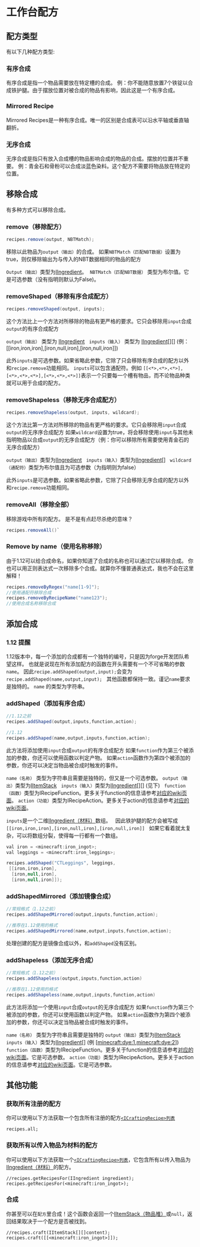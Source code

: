 # 工作台配方

## 配方类型
有以下几种配方类型:

### 有序合成
有序合成是指一个物品需要放在特定槽的合成。
例：你不能随意放置7个铁锭以合成铁护腿。由于摆放位置对被合成的物品有影响，因此这是一个有序合成。

### Mirrored Recipe
Mirrored Recipes是一种有序合成。唯一的区别是合成表可以沿水平轴或垂直轴翻折。

### 无序合成
无序合成是指只有放入合成槽的物品影响合成的物品的合成。摆放的位置并不重要。
例：青金石和骨粉可以合成淡蓝色染料。这个配方不需要将物品放在特定的位置。


## 移除合成
有多种方式可以移除合成。


### remove（移除配方）
```Java
recipes.remove(output, NBTMatch);
```

移除以此物品为`output（输出）`的合成。
如果`NBTMatch（匹配NBT数据）`设置为true，则仅移除输出为与传入的NBT数据相同的物品的配方

`Output（输出）`类型为[IIngredient](/Vanilla/Variable_Types/IIngredient)。 
`NBTMatch（匹配NBT数据）` 类型为布尔值。它是可选参数（没有指明则默认为False)。


### removeShaped（移除有序合成配方）
```Java
recipes.removeShaped(output, inputs);

```

这个方法比上一个方法对所移除的物品有更严格的要求。它只会移除用`input`合成`output`的有序合成配方

`output（输出）` 类型为 [IIngredient](/Vanilla/Variable_Types/IIngredient)  
`inputs（输入）` 类型为 [IIngredient](/Vanilla/Variable_Types/IIngredient)[][] (例：[[iron,iron,iron],[iron,null,iron],[iron,null,iron]])

此外`inputs`是可选参数。如果省略此参数，它除了只会移除有序合成的配方以外和`recipe.remove`功能相同。
`inputs`可以包含通配符。例如 `[[<*>,<*>,<*>],[<*>,<*>,<*>],[<*>,<*>,<*>]]`表示一个只要每一个槽有物品，而不论物品种类就可以用于合成的配方。 


### removeShapeless（移除无序合成配方）
```Java
recipes.removeShapeless(output, inputs, wildcard);
```


这个方法比第一方法对所移除的物品有更严格的要求。它只会移除用`input`合成`output`的无序序合成配方
如果`wildcard`设置为true，将会移除使用`input`与其他未指明物品以合成`output`的无序合成配方（例：你可以移除所有需要使用青金石的无序合成配方）

`output（输出）`类型为[IIngredient](/Vanilla/Variable_Types/IIngredient)  
`inputs（输入）`类型为[IIngredient](/Vanilla/Variable_Types/IIngredient)[]  
`wildcard（通配符）`类型为布尔值且为可选参数（为指明则为false）

此外`inputs`是可选参数。如果省略此参数，它除了只会移除无序合成的配方以外和`recipe.remove`功能相同。

### removeAll（移除全部）
移除游戏中所有的配方。
是不是有点赶尽杀绝的意味？
```java
recipes.removeAll()`
```

### Remove by name（使用名称移除）
由于1.12可以给合成命名，如果你知道了合成的名称也可以通过它以移除合成。
你也可以用正则表达式一次移除多个合成。就算你不懂普通表达式，我也不会在这里解释！

```java
recipes.removeByRegex("name[1-9]");
//使用通配符移除合成
recipes.removeByRecipeName("name123");
//使用合成名称移除合成
```


## 添加合成
### 1.12 提醒

1.12版本中，每一个添加的合成都有一个独特的编号，只是因为forge开发团队希望这样。
也就是说现在所有添加配方的函数在开头需要有一个不可省略的参数`name`。
因此`recipe.addShaped(output,input);`会变为`recipe.addShaped(name,output,input);`  
其他函数都保持一致。谨记`name`要求是独特的。
`name` 的类型为字符串。

### addShaped（添加有序合成）
```Java
//1.12之前
recipes.addShaped(output,inputs,function,action);

//1.12
recipes.addShaped(name,output,inputs,function,action);
```

此方法将添加使用`input`合成`output`的有序合成配方
如果`function`作为第三个被添加的参数，你还可以使用函数以判定产物。
如果`action`函数作为第四个被添加的参数，你还可以决定当物品被合成时触发的事件。

`name（名称）` 类型为字符串且需要是独特的，但又是一个可选参数。
`output（输出）`类型为[IItemStack](/Vanilla/Items/IItemStack)  
`inputs（输入）`类型为[IIngredient](/Vanilla/Variable_Types/IIngredient)[][] (见下)  
`function（函数）`类型为IRecipeFunction。更多关于function的信息请参考[对应的wiki页面](/Vanilla/Recipes/Crafting/Recipe_Functions#irecipefunction)。
`action（功能）`类型为IRecipeAction。更多关于action的信息请参考[对应的wiki页面](/Vanilla/Recipes/Crafting/Recipe_Functions#irecipeaction)。

`inputs`是一个二维[IIngredient（材料）](/Vanilla/Variable_Types/IIngredient)数组。  
因此铁护腿的配方会被写成`[[iron,iron,iron],[iron,null,iron],[iron,null,iron]]`  
如果它看着就太复杂，可以将数组分裂，使得每一行都有一个数组。
```Java
val iron = <minecraft:iron_ingot>;
val leggings = <minecraft:iron_leggings>;

recipes.addShaped("CTLeggings", leggings,
 [[iron,iron,iron],
  [iron,null,iron],
  [iron,null,iron]]);
```

### addShapedMirrored（添加镜像合成）
```Java
//常规格式（1.12之前）
recipes.addShapedMirrored(output,inputs,function,action);

//推荐在1.12使用的格式
recipes.addShapedMirrored(name,output,inputs,function,action);
```

处理创建的配方是镜像合成以外，和`addShaped`没有区别。


### addShapeless（添加无序合成）
```Java
//常规格式（1.12之前）
recipes.addShapeless(output,inputs,function,action)

//推荐在1.12使用的格式
recipes.addShapeless(name,output,inputs,function,action)
```


此方法将添加一个使用`input`合成`output`的无序合成配方
如果`function`作为第三个被添加的参数，你还可以使用函数以判定产物。
如果`action`函数作为第四个被添加的参数，你还可以决定当物品被合成时触发的事件。

`name（名称）` 类型为字符串且需要是独特的
`output（输出）`类型为[IItemStack](/Vanilla/Items/IItemStack)  
`inputs（输入）`类型为[IIngredient](/Vanilla/Variable_Types/IIngredient)[] (例 [<minecraft:dye:1>,<minecraft:dye:2>])  
`function（函数）`类型为IRecipeFunction。更多关于function的信息请参考[对应的wiki页面](/Vanilla/Recipes/Crafting/Recipe_Functions#irecipefunction)。它是可选参数。
`action（功能）`类型为IRecipeAction。更多关于action的信息请参考[对应的wiki页面](/Vanilla/Recipes/Crafting/Recipe_Functions#irecipeaction)。它是可选参数。


## 其他功能

### 获取所有注册的配方
你可以使用以下方法获取一个包含所有注册的配方[`<ICraftingRecipe>列表`](/Vanilla/Recipes/Crafting/ICraftingRecipe)
```
recipes.all;
```

### 获取所有以传入物品为材料的配方
你可以使用以下方法获取一个[`<ICraftingRecipe>列表`](/Vanilla/Recipes/Crafting/ICraftingRecipe)，它包含所有以传入物品为[IIngredient（材料）](/Vanilla/Variable_Types/IIngredient)的配方。 
```
//recipes.getRecipesFor(IIngredient ingredient);
recipes.getRecipesFor(<minecraft:iron_ingot>);
```

### 合成
你甚至可以在`配方`里合成！这个函数会返回一个[IItemStack（物品堆）](Vanilla/Items/IItemStack)或`null`，返回结果取决于一个配方是否被找到。

```
//recipes.craft(IItemStack[][]content);
recipes.craft([[<minecraft:iron_ingot>]]);
```
